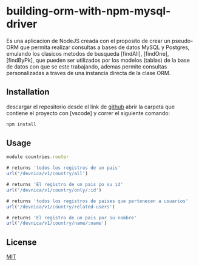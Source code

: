 # building-orm-with-npm-mysql-driver

Es una aplicacion de NodeJS creada con el proposito de crear un pseudo-ORM
que permita realizar consultas a bases de datos MySQL y Postgres, emulando
los clasicos metodos de busqueda [findAll], [findOne], [findByPk], que pueden
ser utilizados por los modelos (tablas) de la base de datos con que se 
este trabajando, ademas permite consultas personalizadas a traves de una instancia 
directa de la clase ORM.


## Installation

descargar el repositorio desde el link de [github](https://github.com/devNica/building-orm-with-npm-mysql-driver)
abrir la carpeta que contiene el proyecto con [vscode] y correr el siguiente comando:

```bash
npm install
```

## Usage

```javascript
module countries.router

# returns 'todos los registros de un pais'
url('/devnica/v1/country/all')

# returns 'El registro de un pais po su id'
url('/devnica/v1/country/only/:id')

# returns 'todos los registros de paises que pertenecen a usuarios'
url('/devnica/v1/country/related-users')

# returns 'El registro de un pais por su nombre'
url('/devnica/v1/country/name/:name')
```

## License
[MIT](https://choosealicense.com/licenses/mit/)